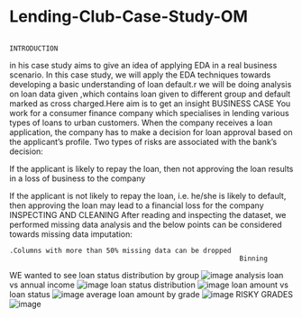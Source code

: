 # Lending-Club-Case-Study-OM
                                                                INTRODUCTION
in his case study aims to give an idea of applying EDA in a real business scenario. In this case study, we will apply the EDA techniques towards developing a basic understanding of loan default.r
we will be doing analysis on loan data given ,which contains loan given to different group and default marked as cross charged.Here aim is to get an insight
                                                                 BUSINESS CASE
You work for a consumer finance company which specialises in lending various types of loans to urban customers. When the company receives a loan application, the company has to make a decision for loan approval based on the applicant’s profile. Two types of risks are associated with the bank’s decision:

If the applicant is likely to repay the loan, then not approving the loan results in a loss of business to the company

If the applicant is not likely to repay the loan, i.e. he/she is likely to default, then approving the loan may lead to a financial loss for the company
                                                              INSPECTING AND CLEANING
   After reading and inspecting the dataset, we performed missing data analysis and the below points can be considered towards missing data imputation:

    .Columns with more than 50% missing data can be dropped     
                                                             Binning
  WE wanted to see loan status distribution by group
  ![image](https://github.com/user-attachments/assets/73c39270-c395-43e1-9398-dc3df6648532)
                                                         analysis
     loan vs annual income
     ![image](https://github.com/user-attachments/assets/3486dbcd-7474-4178-99fb-82cf1c97d2c7)
     loan status distribution
     ![image](https://github.com/user-attachments/assets/5e10887d-f017-46dd-88b1-c5ffe0d5eea6)
     loan amount vs loan status
     ![image](https://github.com/user-attachments/assets/94b94ab4-7a40-4062-8489-e852e3aa2483)
     average loan amount by grade
     ![image](https://github.com/user-attachments/assets/63b70d3f-8dbc-4003-b83d-51eb29560147)
     RISKY GRADES
     ![image](https://github.com/user-attachments/assets/8e09ad0f-d575-4c10-8364-d59122f69860)




